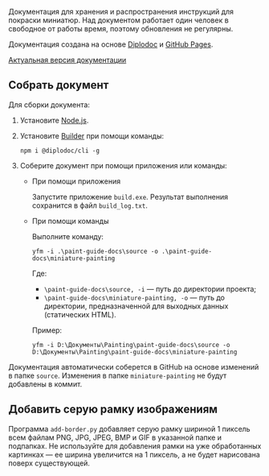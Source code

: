 Документация для хранения и распространения инструкций для покраски миниатюр. Над документом работает один человек в свободное от работы время, поэтому обновления не регулярны.

Документация создана на основе [Diplodoc](https://diplodoc.com/ru) и [GitHub Pages](https://pages.github.com/).

[Актуальная версия документации](https://lazyplatypua.github.io/miniature-painting/index.html)

## Собрать документ

Для сборки документа:

1. Установите [Node.js](https://nodejs.org/en/download/prebuilt-installer).
2. Установите [Builder](https://diplodoc.com/docs/ru/tools/docs/) при помощи команды:

    ```
    npm i @diplodoc/cli -g
    ```

3. Соберите документ при помощи приложения или команды:

   - При помощи приложения
  
     Запустите приложение `build.exe`. Результат выполнения сохранится в файл `build_log.txt`.

   - При помощи команды
  
     Выполните команду:
  
     ```
     yfm -i .\paint-guide-docs\source -o .\paint-guide-docs\miniature-painting
     ```

     Где:
     - `\paint-guide-docs\source, -i` — путь до директории проекта;
     - `\paint-guide-docs\miniature-painting, -o` — путь до директории, предназначенной для выходных данных (статических HTML).

     Пример:

     ```
     yfm -i D:\Документы\Painting\paint-guide-docs\source -o D:\Документы\Painting\paint-guide-docs\miniature-painting
     ```

Документация автоматически соберется в GitHub на основе изменений в папке `source`. Изменения в папке `miniature-painting` не будут добавлены в коммит.

## Добавить серую рамку изображениям

Программа `add-border.py` добавляет серую рамку шириной 1 пиксель всем файлам PNG, JPG, JPEG, BMP и GIF в указанной папке и подпапках. Не используйте для добавления рамки на уже обработанных картинках — ее ширина увеличится на 1 пиксель, а не будет нарисована поверх существующей.
